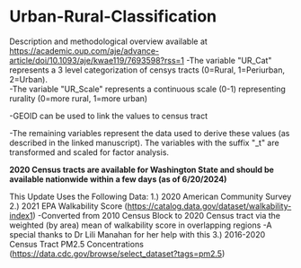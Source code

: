 # Urban-Rural-Classification

Description and methodological overview available at https://academic.oup.com/aje/advance-article/doi/10.1093/aje/kwae119/7693598?rss=1
-The variable "UR_Cat" represents a 3 level categorization of censys tracts (0=Rural, 1=Periurban, 2=Urban).  
-The variable "UR_Scale" represents a continuous scale (0-1) representing rurality (0=more rural, 1=more urban)

-GEOID can be used to link the values to census tract

-The remaining variables represent the data used to derive these values (as described in the linked manuscript).  The variables with the suffix "_t" are transformed and scaled for factor analysis.


**2020 Census tracts are available for Washington State and should be available nationwide within a few days (as of 6/20/2024)**

This Update Uses the Following Data:
1.) 2020 American Community Survey
2.) 2021 EPA Walkability Score (https://catalog.data.gov/dataset/walkability-index1)
      -Converted from 2010 Census Block to 2020 Census tract via the weighted (by area) mean of walkability score in overlapping regions
      -A special thanks to Dr Lili Manahan for her help with this
3.) 2016-2020 Census Tract PM2.5 Concentrations (https://data.cdc.gov/browse/select_dataset?tags=pm2.5)
